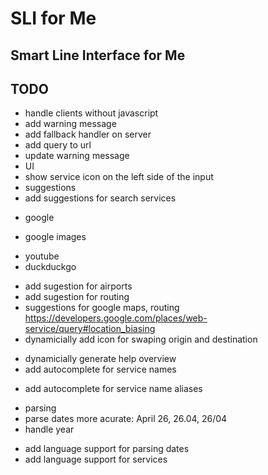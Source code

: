 # SLI for Me
## Smart Line Interface for Me

## TODO
 - handle clients without javascript
  - add warning message
  - add fallback handler on server
  - add query to url
  - update warning message
 - UI
  - show service icon on the left side of the input
 - suggestions
  - add suggestions for search services
   + google
   - google images
   + youtube
   + duckduckgo
  - add sugestion for airports
  - add sugestion for routing
  - suggestions for google maps, routing https://developers.google.com/places/web-service/query#location_biasing
 - dynamicially add icon for swaping origin and destination
 + dynamicially generate help overview
 + add autocomplete for service names
 - add autocomplete for service name aliases
 + parsing
  + parse dates more acurate: April 26, 26.04, 26/04
  + handle year
 - add language support for parsing dates
 - add language support for services

